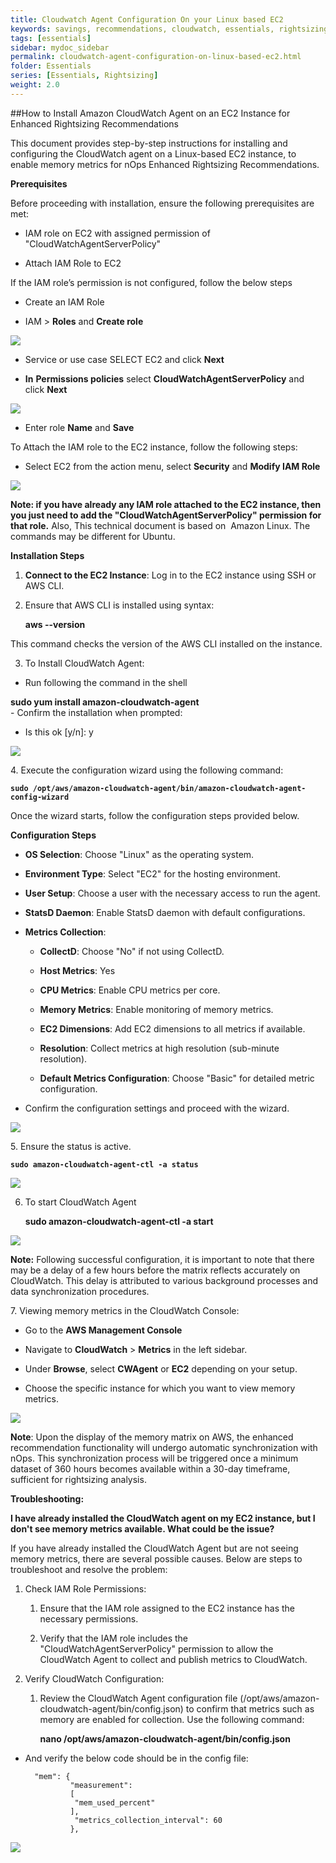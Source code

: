 ```yaml
---
title: Cloudwatch Agent Configuration On your Linux based EC2
keywords: savings, recommendations, cloudwatch, essentials, rightsizing
tags: [essentials]
sidebar: mydoc_sidebar
permalink: cloudwatch-agent-configuration-on-linux-based-ec2.html
folder: Essentials
series: [Essentials, Rightsizing]
weight: 2.0
---
```


##How to Install Amazon CloudWatch Agent on an EC2 Instance for Enhanced Rightsizing Recommendations



This document provides step-by-step instructions for installing and configuring the CloudWatch agent on a Linux-based EC2 instance, to enable memory metrics for nOps Enhanced Rightsizing Recommendations.



**Prerequisites**

Before proceeding with installation, ensure the following prerequisites are met:



- IAM role on EC2 with assigned permission of "CloudWatchAgentServerPolicy"

- Attach IAM Role to EC2



If the IAM role’s permission is not configured, follow the below steps 



- Create an IAM Role 

- IAM > **Roles** and **Create role**

![](https://lh7-us.googleusercontent.com/a5vwpwARNkohxDXNvjP6lMaA_fBOKwZyiiCNl_pBe9e8cTpOk32eIXN1pSmHerVVngluFw0RMqxCJectWOXAVaRpWllzXQIg4SXuVvQ0vPY6wXPbkVg6rNInEtmdc_VbzB3_CcKw7HW3D_hru7T-2wM)



- Service or use case SELECT EC2 and click **Next**

- **In** **Permissions policies** select **CloudWatchAgentServerPolicy** and click **Next**

![](https://lh7-us.googleusercontent.com/-Z8BFk-ipj_X0mAplqbMtBogIzDWw66CMO4m2B0K7XTf2ZcXz-yu61v9jl9SUDNUJNAGXYaQAAuHus9dK2lL_IptiBuK1v1wRHm5--PllW3hlGMs7njFFW-jAvfwLVzABdfoWt_EMi0praYh1MeEU6s)

- Enter role **Name** and **Save** 

To Attach the IAM role to the EC2 instance, follow the following steps: 



- Select EC2 from the action menu, select **Security** and **Modify IAM Role**

![](https://lh7-us.googleusercontent.com/RqCCo58ZHgN88Rl5pLf99g50rjCAGSI6p6unth2CXZSH7seoFenZVlC_VKBBokfBR05rOZ88mTu_Ps1rUX3eRkFmMpjdRZOBIPzjqO89qSBldqc5oRHj6Y6vVlyMp1TGc2M7OBo8vp15aAnty8ZLvAk)



**Note: if you have already any IAM role attached to the EC2 instance, then you just need to add the "CloudWatchAgentServerPolicy" permission for that role.**
Also, This technical document is based on  Amazon Linux. The commands may be different for Ubuntu.



**Installation Steps**



1. **Connect to the EC2 Instance**: Log in to the EC2 instance using SSH or AWS CLI.



2. Ensure that AWS CLI is installed using syntax:

    **aws --version**



This command checks the version of the AWS CLI installed on the instance.



3. To Install CloudWatch Agent:



- Run following the command in the shell 
<b>
    sudo yum install amazon-cloudwatch-agent
</b>

<br>
- Confirm the installation when prompted:

* Is this ok \[y/n]: y



****![](https://lh7-us.googleusercontent.com/D4QzWSTJt2nQuBoVUMiLYBWPOTBu8NYyn5omgqyQGRey__ydFkNXBE-su0uqG1clL7KGJrWsfWzXOp_afYbluZOomnPlx33A9gREkpyWH9uI984aNd1OsFmJrJGTrpub498E5PZiAjs7mnWM1dzHASQ)****



4\. Execute the configuration wizard using the following command:

<b>

    sudo /opt/aws/amazon-cloudwatch-agent/bin/amazon-cloudwatch-agent-config-wizard
</b>
Once the wizard starts, follow the configuration steps provided below.



**Configuration Steps**

- **OS Selection**: Choose "Linux" as the operating system.

- **Environment Type**: Select "EC2" for the hosting environment.

- **User Setup**: Choose a user with the necessary access to run the agent.

- **StatsD Daemon**: Enable StatsD daemon with default configurations.

- **Metrics Collection**:

  - **CollectD**: Choose "No" if not using CollectD.

  - **Host Metrics**: Yes

  - **CPU Metrics**: Enable CPU metrics per core.

  - **Memory Metrics**: Enable monitoring of memory metrics.

  - **EC2 Dimensions**: Add EC2 dimensions to all metrics if available.

  - **Resolution**: Collect metrics at high resolution (sub-minute resolution).

  - **Default Metrics Configuration**: Choose "Basic" for detailed metric configuration.

* Confirm the configuration settings and proceed with the wizard.



![](https://lh7-us.googleusercontent.com/EwYlvdA7fBWsB-YezvsX_uuYecfSMwpOjWuR_jHP5NuYWKimm_XpgWj3OwEUGc5W3Vv1yauHDyeimdfc86MPivZ9dqKLa4JecUoX2fQBMRo9GEqIbgP8ddNDd1VqYkqZuXjbjGCwKN3Kn_ZnWazJFFQ)



5\. Ensure the status is active.

<b>

    sudo amazon-cloudwatch-agent-ctl -a status
</b>

![](https://lh7-us.googleusercontent.com/0na5RRc3cfAT9epXg-oLaR3lbjaGoIPyvEjEerR1UtGRz8wEYf3Khjf6gZePZS9kM7eOVn7RFdvr60A-45Yjy8XYH5It7kg9SzLkN8pARA6c4qlPm2HAR4F7-5F0arYqB-GbQoqMfTczkXa4m_H28k4)



6. To start CloudWatch Agent



    **sudo amazon-cloudwatch-agent-ctl -a start**

![](https://lh7-us.googleusercontent.com/cnfp7BbGz-uAMPWOK4XQrTVeOpaCc63Qf_67XFRbgBpoobcT0FpeLBN4LozyQYeuw7BeclENQwNOiWVhOiB_XUEKXRl6sm9_edOfy96ML_tc7jx2ejvFc4VqAoy6jzPCC6g4bx59LzpJfqDEx9gWdCY)



**Note:** Following successful configuration, it is important to note that there may be a delay of a few hours before the matrix reflects accurately on CloudWatch. This delay is attributed to various background processes and data synchronization procedures.



7\. Viewing memory metrics in the CloudWatch Console:

- Go to the **AWS Management Console**

- Navigate to **CloudWatch** > **Metrics** in the left sidebar.

- Under **Browse**, select **CWAgent** or **EC2** depending on your setup.

- Choose the specific instance for which you want to view memory metrics.



![](https://lh7-us.googleusercontent.com/xnIQABgZVM3BgI7lclvmgGn50SQnxMcuv15OTjiPWnjUP5PUHMhHFVS8DdI5ZAqNQWda785SYOhPQx9qUFIjMjrEXqn0Cg_xHKlPVn4rRf9RnGqwnadIBsz5zS2Ddo8qV1Y_dt2A-oV45ZaKJxXbrgs)



**Note**: Upon the display of the memory matrix on AWS, the enhanced recommendation functionality will undergo automatic synchronization with nOps. This synchronization process will be triggered once a minimum dataset of 360 hours becomes available within a 30-day timeframe, sufficient for rightsizing analysis.



**Troubleshooting:** 



**I have already installed the CloudWatch agent on my EC2 instance, but I don't see memory metrics available. What could be the issue?**

If you have already installed the CloudWatch Agent but are not seeing memory metrics, there are several possible causes. Below are steps to troubleshoot and resolve the problem:

1. Check IAM Role Permissions:

   1. Ensure that the IAM role assigned to the EC2 instance has the necessary permissions.

   2. Verify that the IAM role includes the "CloudWatchAgentServerPolicy" permission to allow the CloudWatch Agent to collect and publish metrics to CloudWatch.

2. Verify CloudWatch Configuration:

   1. Review the CloudWatch Agent configuration file (/opt/aws/amazon-cloudwatch-agent/bin/config.json) to confirm that metrics such as memory are enabled for collection. Use the following command: 

       **nano /opt/aws/amazon-cloudwatch-agent/bin/config.json**



- And verify the below code should be in the config file:

        "mem": {
                "measurement": 
                [             
                 "mem_used_percent"
                ],
                 "metrics_collection_interval": 60
                },

![](https://lh7-us.googleusercontent.com/X8_i8XcJs8caRA-fw8BoOD4DtMqUyUhuJA2YCBZdJn4T7h1iq0HkjPwOikIGAqWCZNqtpr1QxrVxtr_FYo2f6kdud_-QLFHdM9G9KQ0SahB0WzF7IIKAGmuLH6CufzD05d3wFfddJbTkBxgh4nLvWGE)


